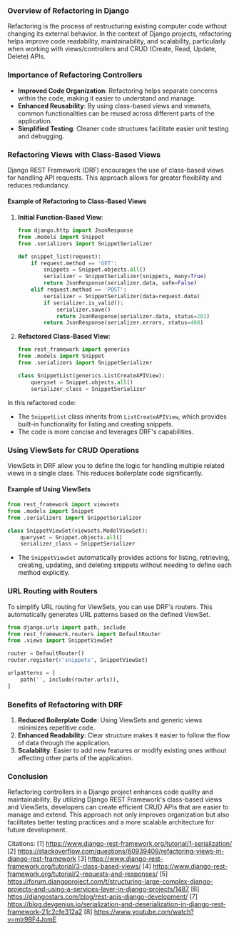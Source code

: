 ### Overview of Refactoring in Django

Refactoring is the process of restructuring existing computer code without changing its external behavior. In the context of Django projects, refactoring helps improve code readability, maintainability, and scalability, particularly when working with views/controllers and CRUD (Create, Read, Update, Delete) APIs.

### Importance of Refactoring Controllers

- **Improved Code Organization**: Refactoring helps separate concerns within the code, making it easier to understand and manage.
- **Enhanced Reusability**: By using class-based views and viewsets, common functionalities can be reused across different parts of the application.
- **Simplified Testing**: Cleaner code structures facilitate easier unit testing and debugging.

### Refactoring Views with Class-Based Views

Django REST Framework (DRF) encourages the use of class-based views for handling API requests. This approach allows for greater flexibility and reduces redundancy.

#### Example of Refactoring to Class-Based Views

1. **Initial Function-Based View**:
   ```python
   from django.http import JsonResponse
   from .models import Snippet
   from .serializers import SnippetSerializer

   def snippet_list(request):
       if request.method == 'GET':
           snippets = Snippet.objects.all()
           serializer = SnippetSerializer(snippets, many=True)
           return JsonResponse(serializer.data, safe=False)
       elif request.method == 'POST':
           serializer = SnippetSerializer(data=request.data)
           if serializer.is_valid():
               serializer.save()
               return JsonResponse(serializer.data, status=201)
           return JsonResponse(serializer.errors, status=400)
   ```

2. **Refactored Class-Based View**:
   ```python
   from rest_framework import generics
   from .models import Snippet
   from .serializers import SnippetSerializer

   class SnippetList(generics.ListCreateAPIView):
       queryset = Snippet.objects.all()
       serializer_class = SnippetSerializer
   ```

In this refactored code:
- The `SnippetList` class inherits from `ListCreateAPIView`, which provides built-in functionality for listing and creating snippets.
- The code is more concise and leverages DRF's capabilities.

### Using ViewSets for CRUD Operations

ViewSets in DRF allow you to define the logic for handling multiple related views in a single class. This reduces boilerplate code significantly.

#### Example of Using ViewSets

```python
from rest_framework import viewsets
from .models import Snippet
from .serializers import SnippetSerializer

class SnippetViewSet(viewsets.ModelViewSet):
    queryset = Snippet.objects.all()
    serializer_class = SnippetSerializer
```

- The `SnippetViewSet` automatically provides actions for listing, retrieving, creating, updating, and deleting snippets without needing to define each method explicitly.

### URL Routing with Routers

To simplify URL routing for ViewSets, you can use DRF's routers. This automatically generates URL patterns based on the defined ViewSet.

```python
from django.urls import path, include
from rest_framework.routers import DefaultRouter
from .views import SnippetViewSet

router = DefaultRouter()
router.register(r'snippets', SnippetViewSet)

urlpatterns = [
    path('', include(router.urls)),
]
```

### Benefits of Refactoring with DRF

1. **Reduced Boilerplate Code**: Using ViewSets and generic views minimizes repetitive code.
2. **Enhanced Readability**: Clear structure makes it easier to follow the flow of data through the application.
3. **Scalability**: Easier to add new features or modify existing ones without affecting other parts of the application.

### Conclusion

Refactoring controllers in a Django project enhances code quality and maintainability. By utilizing Django REST Framework's class-based views and ViewSets, developers can create efficient CRUD APIs that are easier to manage and extend. This approach not only improves organization but also facilitates better testing practices and a more scalable architecture for future development.

Citations:
[1] https://www.django-rest-framework.org/tutorial/1-serialization/
[2] https://stackoverflow.com/questions/60939409/refactoring-views-in-django-rest-framework
[3] https://www.django-rest-framework.org/tutorial/3-class-based-views/
[4] https://www.django-rest-framework.org/tutorial/2-requests-and-responses/
[5] https://forum.djangoproject.com/t/structuring-large-complex-django-projects-and-using-a-services-layer-in-django-projects/1487
[6] https://djangostars.com/blog/rest-apis-django-development/
[7] https://blog.devgenius.io/serialization-and-deserialization-in-django-rest-framework-21c2cfe312a2
[8] https://www.youtube.com/watch?v=mlr9BF4JomE